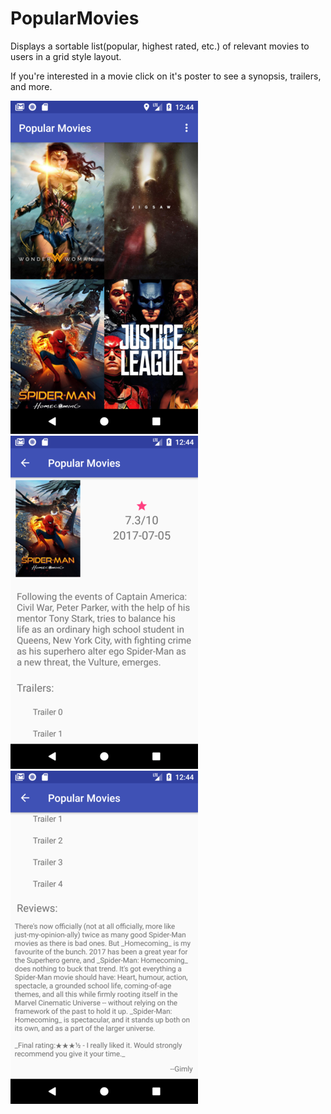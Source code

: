 # PopularMovies

Displays a sortable list(popular, highest rated, etc.) of relevant movies to users in a grid style layout.

If you're interested in a movie click on it's poster to see a synopsis, trailers, and more.

![Alt text](/app/src/main/res/drawable/ss1.png?raw=true "Main layout")
![Alt text](/app/src/main/res/drawable/ss2.png?raw=true "Movie details")
![Alt text](/app/src/main/res/drawable/ss3.png?raw=true "Trailers and reviews")
